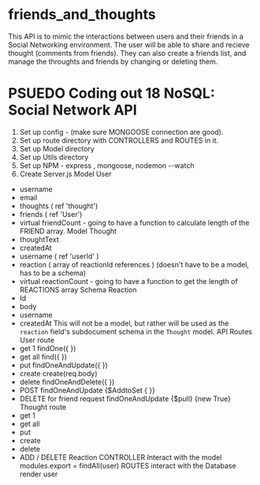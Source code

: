 # friends_and_thoughts

This API is to mimic the interactions between users and their friends in a Social Networking environment. The user will be able to share and recieve thought (comments from friends). They can also create a friends list, and manage the throughts and friends by changing or deleting them.

# PSUEDO Coding out 18 NoSQL: Social Network API
1. Set up config - (make sure MONGOOSE connection are good).
2. Set up route directory with CONTROLLERS and ROUTES in it.
3. Set up Model directory
4. Set up Utils directory
5. Set up NPM - express , mongoose, nodemon --watch
6. Create Server.js
Model User
- username
- email
- thoughts ( ref 'thought')
- friends ( ref 'User')
- virtual friendCount - going to have a function to calculate length of the FRIEND array.
Model Thought
- thoughtText
- createdAt
- username ( ref 'userId' )
- reaction ( array of reactionId references )
(doesn't have to be a model, has to be a schema)
- virtual reactionCount - going to have a function
to get the length of REACTIONS array
Schema Reaction
- Id
- body
- username
- createdAt
This will not be a model, but rather will be used as the `reaction` field's subdocument schema in the `Thought` model.
API Routes
User route
- get 1 findOne({ })
- get all find({ })
- put findOneAndUpdate({ })
- create create(req.body)
- delete findOneAndDelete({ })
- POST findOneAndUpdate {$AddtoSet { }}
- DELETE for friend request findOneAndUpdate {$pull} {new True}
Thought route
- get 1
- get all
- put
- create
- delete
- ADD / DELETE Reaction
CONTROLLER
Interact with the model
modules.export = findAll(user)
ROUTES interact with the Database
render user

